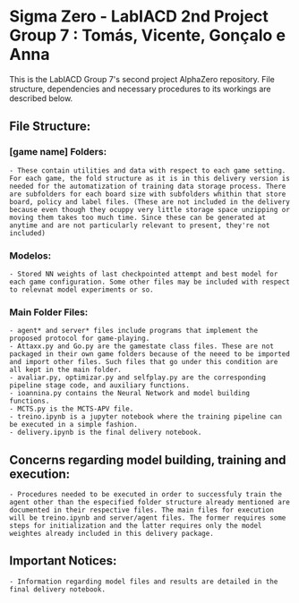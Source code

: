 # Sigma Zero  - LabIACD 2nd Project Group 7 : Tomás, Vicente, Gonçalo e Anna


This is the LabIACD Group 7's second project AlphaZero repository. File structure, dependencies and necessary procedures to its workings are described below.

## File Structure:

### [game name] Folders:

    - These contain utilities and data with respect to each game setting. For each game, the fold structure as it is in this delivery version is needed for the automatization of training data storage process. There are subfolders for each board size with subfolders whithin that store board, policy and label files. (These are not included in the delivery because even though they ocuppy very little storage space unzipping or moving them takes too much time. Since these can be generated at anytime and are not particularly relevant to present, they're not included)

### Modelos:
    
    - Stored NN weights of last checkpointed attempt and best model for each game configuration. Some other files may be included with respect to relevnat model experiments or so.

### Main Folder Files:

    - agent* and server* files include programs that implement the proposed protocol for game-playing.
    - Attaxx.py and Go.py are the gamestate class files. These are not packaged in their own game folders because of the neeed to be imported and import other files. Such files that go under this condition are all kept in the main folder.
    - avaliar.py, optimizar.py and selfplay.py are the corresponding pipeline stage code, and auxiliary functions.
    - ioannina.py contains the Neural Network and model building functions.
    - MCTS.py is the MCTS-APV file.
    - treino.ipynb is a jupyter notebook where the training pipeline can be executed in a simple fashion.
    - delivery.ipynb is the final delivery notebook.

## Concerns regarding model building, training and execution:

    - Procedures needed to be executed in order to successfuly train the agent other than the especified folder structure already mentioned are documented in their respective files. The main files for execution will be treino.ipynb and server/agent files. The former requires some steps for initialization and the latter requires only the model weightes already included in this delivery package.

## Important Notices:

    - Information regarding model files and results are detailed in the final delivery notebook.